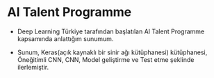 # AI Talent Programme

* Deep Learning Türkiye tarafından başlatılan AI Talent Programme kapsamında anlattığım sunumum.

* Sunum, Keras(açık kaynaklı bir sinir ağı kütüphanesi) kütüphanesi, Öneğitimli CNN, CNN, Model geliştirme ve Test etme şeklinde ilerlemiştir.
